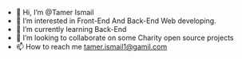 - 👋 Hi, I’m @Tamer Ismail
- 👀 I’m interested in Front-End And Back-End Web developing.
- 🌱 I’m currently learning Back-End
- 💞️ I’m looking to collaborate on some Charity open source projects
- 📫 How to reach me tamer.ismail1@gamil.com

<!---
TamerIsmail1/TamerIsmail1 is a ✨ special ✨ repository because its `README.md` (this file) appears on your GitHub profile.
You can click the Preview link to take a look at your changes.
--->
